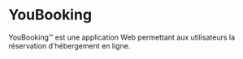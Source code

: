 # YouBooking
YouBooking™ est une application Web permettant aux utilisateurs la réservation d'hébergement en ligne.
